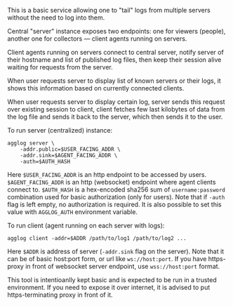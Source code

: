 This is a basic service allowing one to "tail" logs from multiple servers without the need to log into them.

Central "server" instance exposes two endpoints: one for viewers (people), another one for collectors — client agents running on servers.

Client agents running on servers connect to central server, notify server of their hostname and list of published log files, then keep their session alive waiting for requests from the server.

When user requests server to display list of known servers or their logs, it shows this information based on currently connected clients.

When user requests server to display certain log, server sends this request over existing session to client, client fetches few last kilobytes of data from the log file and sends it back to the server, which then sends it to the user.

To run server (centralized) instance:

	agglog server \
		-addr.public=$USER_FACING_ADDR \
		-addr.sink=$AGENT_FACING_ADDR \
		-auth=$AUTH_HASH

Here `$USER_FACING_ADDR` is an http endpoint to be accessed by users. `$AGENT_FACING_ADDR` is an http (websocket) endpoint where agent clients connect to. `$AUTH_HASH` is a hex-encoded sha256 sum of `username:password` combination used for basic authorization (only for users). Note that if `-auth` flag is left empty, no authorization is required. It is also possible to set this value with `AGGLOG_AUTH` environment variable.

To run client (agent running on each server with logs):

	agglog client -addr=$ADDR /path/to/log1 /path/to/log2 ...

Here `$ADDR` is address of server (`-addr.sink` flag on the server). Note that it can be of basic host:port form, or url like `ws://host:port`. If you have https-proxy in front of websocket server endpoint, use `wss://host:port` format.

This tool is intentioanlly kept basic and is expected to be run in a trusted environment. If you need to expose it over internet, it is advised to put https-terminating proxy in front of it.